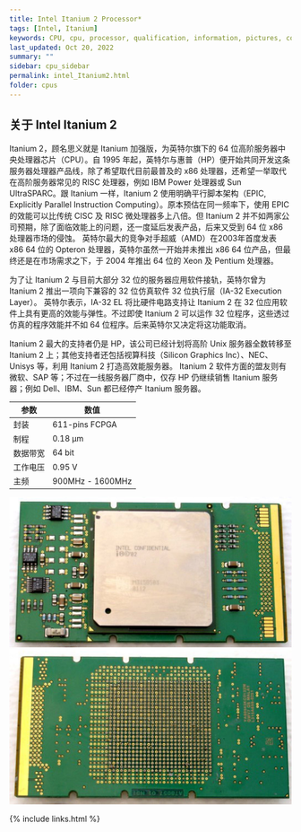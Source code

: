 ```yaml
---
title: Intel Itanium 2 Processor*
tags: [Intel, Itanium]
keywords: CPU, cpu, processor, qualification, information, pictures, core, frequency, chip packaging, packaging, cpu info, x86, collection, amd, cyrix, harris, ibm, idt, iit, intel, motorola, nec, sgs, sgs-thomson, siemens, ST, signetics, mhs, ti, texas instruments, ulsi, umc, weitek, zilog, 3002, 4004, 4040, 8008, 808x, 8085, 8088, 8086, 80188, 80186, 80286, 286, 80386, 386, i386, Am386, 386sx, 386dx, 486, i486, 586, 486sx, 486dx, overdrive, 487, pentium, 586, 5x86, 386dlc, 386slc, 486dx2, mmx, ppro, pentium-pro, pro, athlon, duron, z80, dirk oppelt, dirk, oppelt, engineering, sample, samples, RapidCAD, Itanium
last_updated: Oct 20, 2022
summary: ""
sidebar: cpu_sidebar
permalink: intel_Itanium2.html
folder: cpus
---
```


## 关于 Intel Itanium 2

Itanium 2，顾名思义就是 Itanium 加强版，为英特尔旗下的 64 位高阶服务器中央处理器芯片（CPU）。自 1995 年起，英特尔与惠普（HP）便开始共同开发这条服务器处理器产品线，除了希望取代目前最普及的 x86 处理器，还希望一举取代在高阶服务器常见的 RISC 处理器，例如 IBM Power 处理器或 Sun UltraSPARC。跟 Itanium 一样，Itanium 2 使用明确平行脚本架构（EPIC, Explicitly Parallel Instruction Computing）。原本预估在同一频率下，使用 EPIC 的效能可以比传统 CISC 及 RISC 微处理器多上八倍。但 Itanium 2 并不如两家公司预期，除了面临效能上的问题，还一度延后发表产品，后来又受到 64 位 x86 处理器市场的侵蚀。 英特尔最大的竞争对手超威（AMD）在2003年首度发表 x86 64 位的 Opteron 处理器，英特尔虽然一开始并未推出 x86 64 位产品，但最终还是在市场需求之下，于 2004 年推出 64 位的 Xeon 及 Pentium 处理器。

为了让 Itanium 2 与目前大部分 32 位的服务器应用软件接轨，英特尔曾为 Itanium 2 推出一项向下兼容的 32 位仿真软件 32 位执行层（IA-32 Execution Layer）。 英特尔表示，IA-32 EL 将比硬件电路支持让 Itanium 2 在 32 位应用软件上具有更高的效能与弹性。不过即使 Itanium 2 可以运作 32 位程序，这些透过仿真的程序效能并不如 64 位程序。后来英特尔又决定将这功能取消。

Itanium 2 最大的支持者仍是 HP，该公司已经计划将高阶 Unix 服务器全数转移至 Itanium 2 上；其他支持者还包括视算科技（Silicon Graphics Inc）、NEC、Unisys 等，利用 Itanium 2 打造高效能服务器。 Itanium 2 软件方面的盟友则有微软、SAP 等；不过在一线服务器厂商中，仅存 HP 仍继续销售 Itanium 服务器；例如 Dell、IBM、Sun 都已经停产 Itanium 服务器。

| 参数 | 数值 |
| ------ | ------ |
| 封装 | 611-pins FCPGA |
| 制程 | 0.18 μm |
| 数据带宽 | 64 bit |
| 工作电压 | 0.95 V |
| 主频 | 900MHz - 1600MHz |

![Intel Itanium 2](/images/cpus/Intel/Itanium2-a.jpg)
![Intel Itanium 2](/images/cpus/Intel/Itanium2-b.jpg)

{% include links.html %}
